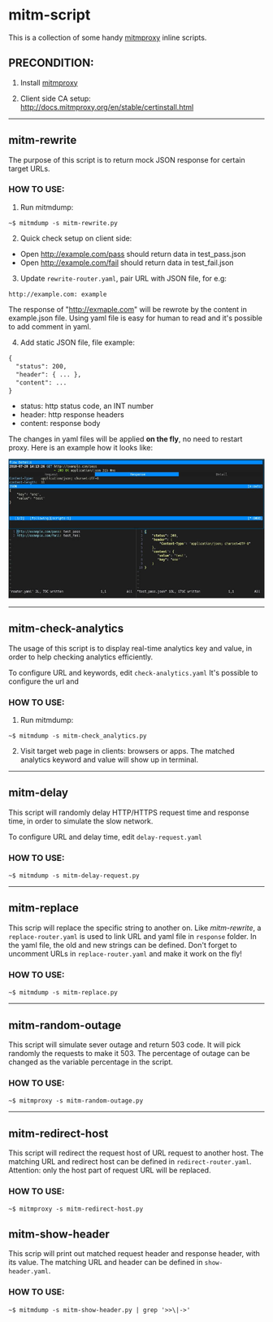 # mitm-script

This is a collection of some handy [mitmproxy](https://github.com/mitmproxy/mitmproxy) inline scripts.

## PRECONDITION:

1. Install [mitmproxy](https://docs.mitmproxy.org/stable/overview-installation/)

2. Client side CA setup: http://docs.mitmproxy.org/en/stable/certinstall.html

---

## mitm-rewrite

The purpose of this script is to return mock JSON response for certain target URLs.

### HOW TO USE:

1. Run mitmdump:
```
~$ mitmdump -s mitm-rewrite.py
```

2. Quick check setup on client side:
- Open http://example.com/pass should return data in test_pass.json
- Open http://example.com/fail should return data in test_fail.json

3. Update `rewrite-router.yaml`, pair URL with JSON file, for e.g:
```
http://example.com: example
```
The response of "http://exmaple.com" will be rewrote by the content
in example.json file. Using yaml file is easy for human to read and
it's possible to add comment in yaml.

4. Add static JSON file, file example:
```
{
  "status": 200,
  "header": { ... },
  "content": ...
}
```

- status: http status code, an INT number
- header: http response headers
- content: response body

The changes in yaml files will be applied **on the fly**, no need to restart proxy. Here is an example how it looks like:

![mitm-rewrite-example](screenshot/mitm-rewrite-example.jpg)

---

## mitm-check-analytics

The usage of this script is to display real-time analytics key and value, in order to help checking analytics efficiently.

To configure URL and keywords, edit `check-analytics.yaml`
It's possible to configure the url and

### HOW TO USE:

1. Run mitmdump:
```
~$ mitmdump -s mitm-check_analytics.py
```

2. Visit target web page in clients: browsers or apps. The matched analytics keyword and value will show up in terminal.

---

## mitm-delay

This script will randomly delay HTTP/HTTPS request time and response time, in order to simulate the slow network.

To configure URL and delay time, edit `delay-request.yaml`

### HOW TO USE:

```
~$ mitmdump -s mitm-delay-request.py
```

---

## mitm-replace

This scrip will replace the specific string to another on. Like *mitm-rewrite*, a `replace-router.yaml` is used to link URL and yaml file in `response` folder. In the yaml file, the old and new strings can be defined. Don't forget to uncomment URLs in `replace-router.yaml` and make it work on the fly!

### HOW TO USE:

```
~$ mitmdump -s mitm-replace.py
```

---

## mitm-random-outage

This script will simulate sever outage and return 503 code. It will pick randomly the requests to  make it 503. The percentage of outage can be changed as the variable percentage in the script.

### HOW TO USE:

```
~$ mitmproxy -s mitm-random-outage.py
```

---

## mitm-redirect-host

This script will redirect the request host of URL request to another host. The matching URL and redirect host can be defined in `redirect-router.yaml`. Attention: only the host part of request URL will be replaced.

### HOW TO USE:

```
~$ mitmproxy -s mitm-redirect-host.py
```

## mitm-show-header

This scrip will print out matched request header and response header, with its value. The matching URL and header can be defined in `show-header.yaml`.

### HOW TO USE:

```
~$ mitmdump -s mitm-show-header.py | grep '>>\|->'
```
